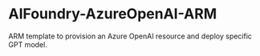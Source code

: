 # AIFoundry-AzureOpenAI-ARM
ARM template to provision an Azure OpenAI resource and deploy specific GPT model.
